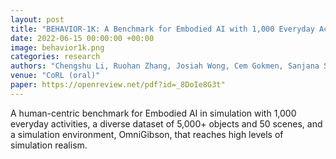 ```yaml
---
layout: post
title: "BEHAVIOR-1K: A Benchmark for Embodied AI with 1,000 Everyday Activities and Realistic Simulation."
date: 2022-06-15 00:00:00 +00:00
image: behavior1k.png
categories: research
authors: "Chengshu Li, Ruohan Zhang, Josiah Wong, Cem Gokmen, Sanjana Srivastava, Roberto Martín-Martín, Chen Wang, Gabrael Levine, Michael Lingelbach, Jiankai Sun, Mona Anvari, Minjune Hwang, Manasi Sharma, Arman Aydin, Dhruva Bansal, Samuel Hunter, <strong>Kyu-Young Kim</strong>, Alan Lou, Caleb R Matthews, Ivan Villa-Renteria, Jerry Huayang Tang, Claire Tang, Fei Xia, Silvio Savarese, Hyowon Gweon, Karen Liu, Jiajun Wu, Li Fei-Fei"
venue: "CoRL (oral)"
paper: https://openreview.net/pdf?id=_8DoIe8G3t"
---
```

A human-centric benchmark for Embodied AI in simulation with 1,000 everyday activities, a diverse dataset of 5,000+ objects and 50 scenes, and a simulation environment, OmniGibson, that reaches high levels of simulation realism.

